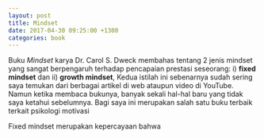 ```yaml
---
layout: post
title: Mindset
date: 2017-04-30 09:25:00 +1300
categories: book
---
```


Buku _Mindset_ karya Dr. Carol S. Dweck membahas tentang 2 jenis mindset yang sangat berpengaruh terhadap pencapaian prestasi seseorang: i) __fixed mindset__ dan ii) __growth mindset__,
Kedua istilah ini sebenarnya sudah sering saya temukan dari berbagai artikel di web ataupun video di YouTube. 
Namun ketika membaca bukunya, banyak sekali hal-hal baru yang tidak saya ketahui sebelumnya.
Bagi saya ini merupakan salah satu buku terbaik terkait psikologi motivasi 


Fixed mindset merupakan kepercayaan bahwa 
